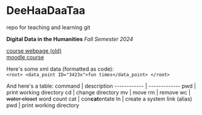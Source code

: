 # DeeHaaDaaTaa
repo for teaching and learning git 

**Digital Data in the Humanities**
*Fall Semester 2024*

[course webpage (old)](http://kodu.ut.ee/~wilbur/DigiData-fall2020.html)  
[moodle course](https://moodle.ut.ee/course/view.php?id=10198)

Here's some xml data (formatted as code):  
`
<root>
	<data_point ID="3423x">fun times</data_point>
</root>
`

And here's a table:
command | description
------------ | -------------
pwd | print working directory
cd | change directory
mv | move
rm | remove
wc | ~~water closet~~ word count
cat | con**cat**entate
ln | create a system link (alias)
pwd | print working directory

